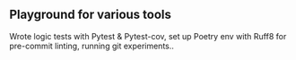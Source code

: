 ## Playground for various tools 
Wrote logic tests with Pytest & Pytest-cov, set up Poetry env with Ruff8 for pre-commit linting, running git experiments..
